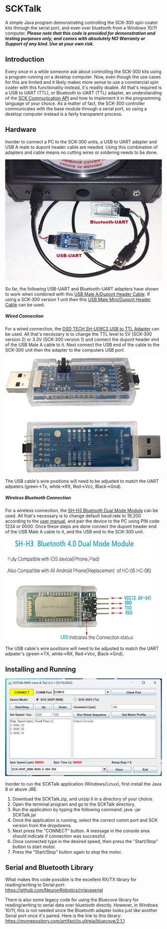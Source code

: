SCKTalk
=======

A simple Java program demonstrating controlling the SCK-300 spin coater kits through the serial port, 
and even over bluetooth from a Windows 10/11 computer. ***Please note that this code is provided for demonstration and 
testing purposes only, and comes with absolutely NO Warranty or Support of any kind. 
Use at your own risk***.

## Introduction
Every once in a while someone ask about controlling the SCK-300 kits using a program running on a desktop 
computer. Now, even though the use cases for this are limited and it likely makes more sense to use a 
commercial spin coater with this functionality instead, it's readily doable. All that's required is a USB to 
UART (TTL), or Bluetooth to UART (TTL) adapter, an understanding
of the [SCK Communication API](https://gist.github.com/ns96/ef95fd06573a871adfa1c4bed21eef43) and how to 
implement it in the programming language of your choice. As a matter of fact, the SCK-300 controller communicates
with the base module through a serial port, so using a desktop computer instead is a fairly transparent process.

## Hardware
Inorder to connect a PC to the SCK-300 units, a USB to UART adapter and 
USB A male to dupont header cable are needed.  Using this combination of adapters and cable means
no cutting wires or soldering needs to be done.  

![SCK-UART](SCK-UART.jpg)

So far, the following USB-UART and Bluetooth-UART adapters have shown to work when combined
with this [USB Male A/Dupont Header Cable](https://www.amazon.com/gp/product/B06Y5RKMT8). 
If using a SCK-300 version 1 unit then this [USB Male Mini/Dupont Header Cable](https://www.amazon.com/CGTime-Female-header-motherboard-cable/dp/B01NA7O23N) can be used.

##### Wired Connection
For a wired connection, the [DSD TECH SH-U09C2 USB to TTL Adapter](https://www.amazon.com/gp/product/B07TXVRQ7V) 
can be used. All that's necessary is to change the TTL level to 5V (SCK-300 version 2) or 3.3V (SCK-300 version 1) and 
connect the dupont header end of the USB Male A cable to it. Next connect the USB end of the cable to the SCK-300 unit
then the adapter to the computers USB port.

![DSD Tech USB-TTL](SH-USB-TTL.jpg)

The USB cable's wire positions will need to be adjusted to match the UART adpaters 
(green->Tx, white->RX, Red->Vcc, Black->Gnd).

##### Wireless Bluetooth Connection
For a wireless connection, the [SH-H3 Bluetooth Dual Mode Module](https://www.amazon.com/gp/product/B072LX3VG1) 
can be used. All that's necessary is to change default baud rate to 19,200 according to the 
[user manual](http://www.dsdtech-global.com/2017/07/dsd-tech-sh-h3-bluetooth-dual-mode.html), and pair the device
to the PC using PIN code 1234 or 0000. Once these steps are done connect the dupont header end of the USB Male A cable
to it, and the USB end to the SCK-300 unit.

![SH-H3](SH-H3.jpg)

The USB cable's wire positions will need to be adjusted to match the UART adpater's 
(green->TX, white->RX, Red->Vcc, Black->Gnd).

## Installing and Running
![SCKTalk](SCKTalk.png)

Inorder to run the SCKTalk application (Windows/Linux), first install the Java 8 or above JRE.

1. Download the SCKTalk.zip, and unzip it in a directory of your choice.
2. Open the terminal program and go to the SCKTalk directory.
3. Run the application by typing the following command: java -jar SCKTalk.jar
4. Once the application is running, select the correct comm port and SCK version from the dropdowns.
5. Next press the "CONNECT" button. A message in the console area should indicate if connection was successful.
6. Once connected type in the desired speed, then press the "Start/Stop" button to start motor.
7. Press the "Start/Stop" button again to stop the motor.

  
## Serial and Bluetooth Library
What makes this code possible is the excellent RX/TX library for reading/writing to Serial port:
https://github.com/NeuronRobotics/nrjavaserial

There is also some legacy code for using the Bluecove library for reading/writing to serial data over bluetooth directly. 
However, in Windows 10/11, this is not needed since the Bluetooth adapter looks just like
another Serial port once it's paired. Here is the link to this library: 
https://mvnrepository.com/artifact/io.ultreia/bluecove/2.1.1

